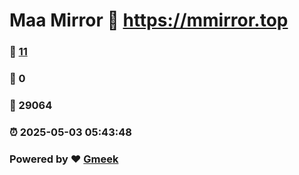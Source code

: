 # Maa Mirror :link: https://mmirror.top 
### :page_facing_up: [11](https://mmirror.top/tag.html) 
### :speech_balloon: 0 
### :hibiscus: 29064 
### :alarm_clock: 2025-05-03 05:43:48 
### Powered by :heart: [Gmeek](https://github.com/Meekdai/Gmeek)
